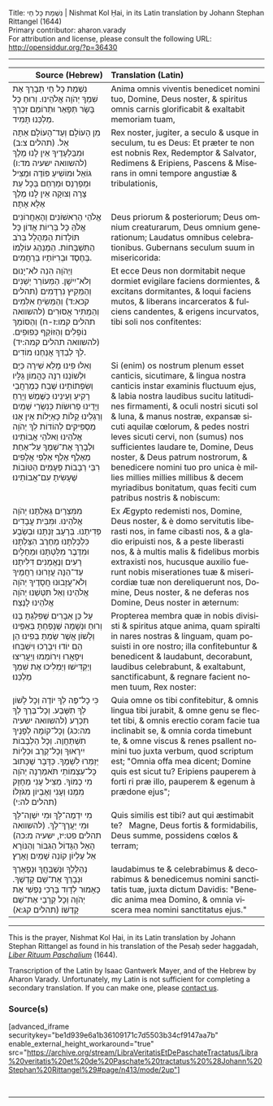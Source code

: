 <html>
<head></head>
<body>
Title: נִשְׁמַת כָּל חַי | Nishmat Kol Ḥai, in its Latin translation by Johann Stephan Rittangel (1644)<br />
Primary contributor: aharon.varady<br />
For attribution and license, please consult the following URL: <a href="http://opensiddur.org/?p=36430">http://opensiddur.org/?p=36430</a>
<p />
<hr />

<table style="margin-left: auto;margin-right: auto;" class="draggable">
<thead><tr><th id="x" style="text-align: right;">Source (Hebrew)</th><th style="text-align: left;">Translation (Latin)</th></tr></thead>
<tbody>
<tr><td style="vertical-align:top;">
<div class="liturgy"><span lang="he">
נִשְׁמַת כָּל חַי
תְּבָרֵךְ אֶת שִׁמְךָ יְהֹוָה אֱלֹהֵינוּ.
וְרוּחַ כָּל בָּשָׂר
תְּפָאֵר וּתְרוֹמֵם זִכְרְךָ מַלְכֵּנוּ תָּמִיד.
</span></div></td>
 
<td style="vertical-align:top;">
<div class="latin"><span lang="la">
Anima omnis viventis 
benedicet nomini tuo, Domine, Deus noster, 
& spiritus omnis carnis 
glorificabit & exaltabit memoriam tuam, 
</span></div></td></tr>


<tr><td style="vertical-align:top;">
<div class="liturgy"><span lang="he">
מִן הָעוֹלָם וְעַד־הָעוֹלָם אַתָּה אֵל. <span class="citation">(תהלים צ:ב)</span>
וּמִבַּלְעָדֶיךָ אֵין לָנוּ מֶלֶךְ <span class="citation">(להשוואה ישעיה מד:ו)</span>
גּוֹאֵל וּמוֹשִׁיעַ פּוֹדֶה וּמַצִּיל
וּמְפַרְנֵס וּמְרַחֵם
בְּכָל עֵת צָרָה וְצוּקָה
אֵין לָנוּ מֶלֶךְ אֶלָּא אָתָּה׃
</span></div></td>
 
<td style="vertical-align:top;">
<div class="latin"><span lang="la">
Rex noster, jugiter, a seculo & usque in seculum, tu es Deus: 
Et præter te non est nobnis Rex, 
Redemptor & Salvator, Redimens & Eripiens, 
Pascens & Miserans 
in omni tempore angustiæ & tribulationis, 
</span></div></td></tr>


<tr><td style="vertical-align:top;">
<div class="liturgy"><span lang="he">
אֱלֹהֵי הָרִאשׁוֹנִים וְהָאַחֲרוֹנִים
אֱלֹהַּ כָּל בְּרִיוֹת
אֲדוֹן כָּל תּוֹלָדוֹת
הַמְּהֻלָל בְּרֹב הַתִּשְׁבָּחוֹת.
הַמְנַהֵג עוֹלָמוֹ בְּחֶסֶד
וּבְרִיּוֹתָיו בְּרַחֲמִים.
</span></div></td>
 
<td style="vertical-align:top;">
<div class="latin"><span lang="la">
Deus priorum & posteriorum; 
Deus omnium creaturarum, 
Deus omnium generationum; 
Laudatus omnibus celebrationibus. 
Gubernans seculum suum in misericorida: 
</span></div></td></tr>


<tr><td style="vertical-align:top;">
<div class="liturgy"><span lang="he">
וַיְהֹוָה הִנֵה לֹא־יָנוּם וְלֹא־יִישָׁן.
הַמְּעוֹרֵר יְשֵׁנִים וְהַמֵּקִיץ נִרְדָּמִים <span class="citation">(תהלים קכא:ד)</span> 
וְהַמֵּשִׂיחַ אִלְּמִים
וְהַמַּתִּיר אֲסוּרִים <span class="citation">(להשוואה תהלים קמו:ז-ח)</span>
וְהַסּוֹמֵךְ נוֹפְלִים
וְהַזּוֹקֵף כְּפוּפִים. <span class="citation">(להשוואה תהלים קמה:יד)</span>
לְךָ לְבַדְּךָ אֲנַחְנוּ מוֹדִים.
</span></div></td>
 
<td style="vertical-align:top;">
<div class="latin"><span lang="la">
Et ecce Deus non dormitabit neque dormiet 
evigilare faciens dormientes, & excitans dormitantes, 
& loqui faciens mutos, 
& liberans incarceratos 
& fulciens candentes, 
& erigens incurvatos, 
tibi soli nos confitentes: 
</span></div></td></tr>


<tr><td style="vertical-align:top;">
<div class="liturgy"><span lang="he">
וְאִלּוּ פִינוּ מָלֵא שִׁירָה כַּיָּם
וּלְשׁוֹנֵנוּ רִנָּה כַּהֲמוֹן גַּלָּיו
וְשִׂפְתוֹתֵינוּ שֶׁבַח כְּמֶרְחֲבֵי רָקִיעַ
וְעֵינֵינוּ כַּשֶּׁמֶשׁ וְיָרֵחַ
וְיָדֵינוּ פְרוּשׂוֹת כְּנִשְׂרֵי שָׁמַיִם
וְרַגְלֵינוּ קַלּוֹת כָּאַיָּלוֹת׃
אֵין אָנוּ מַסְפִּיקִים לְהוֹדוֹת לְךָ
יְהֹוָה אֱלֹהֵינוּ וֵאלֹהֵי אֲבוֹתֵינוּ
וּלְבָרֵךְ אֶת־שְׁמֶךָ עַל־אַחַת
מֵאֶלֶף אֶלֶף אַלְפֵי אֲלָפִים
רִבֵּי רְבָבוֹת 
פְּעָמִים הַטּוֹבוֹת 
שֶׁעָשִׂיתָ עִם־אֲבוֹתֵינוּ׃
</span></div></td>
 
<td style="vertical-align:top;">
<div class="latin"><span lang="la">
Si (enim) os nostrum plenum esset canticis, sicutimare, 
& lingua nostra canticis instar examinis fluctuum ejus, 
& labia nostra laudibus sucitu latitudines firmamenti, 
& oculi nostri sicuti sol & luna, 
& manus nostræ, expansæ sicuti aquilæ cœlorum, 
& pedes nostri leves sicuti cervi, 
non (sumus) nos sufficientes laudare te, 
Domine, Deus noster, & Deus patrum nostrorum, 
& benedicere nomini tuo pro unica 
è millies millies millies millibus 
& decem myriadibus bonitatum, 
quas feciti cum patribus 
nostris & nobiscum: 
</span></div></td></tr>


<tr><td style="vertical-align:top;">
<div class="liturgy"><span lang="he">
מִמִּצְרַיִם גְּאַלְתָּנוּ יְהֹוָה אֱלֹהֵינוּ.
וּמִּבֵּית עֲבָדִים פְּדִיתָנוּ.
בְּרָעָב זַנְתָּנוּ
וּבְשָׂבָע כִּלְכַּלְתָּנוּ
מֵחֶרֶב הִצַּלְתָּנוּ
וּמִדֶּבֶר מִלַּטְתָּנוּ
וּמֵחָלָיִם רָעִים וְנֶאֱמָנִים דִּלִּיתָנוּ׃
עַד־הֵנָּה עֲזָרוּנוּ רַחֲמֶיךָ
וְלֹא־עֲזָבוּנוּ חֲסָדֶיךָ יְהֹוָה אֱלֹהֵינוּ
וְאַל תִּטְּשֵׁנוּ יְהֹוָה אֱלֹהֵינוּ לָנֶצַח׃
</span></div></td>
 
<td style="vertical-align:top;">
<div class="latin"><span lang="la">
Ex Ægypto redemisti nos, Domine, Deus noster, 
& è domo servitutis liberasti nos, 
in fame cibasti nos, 
& a gladio eripuisti nos, 
& a peste liberasti nos, 
& à multis malis 
& fidelibus morbis extraxisti nos, 
hucusque auxilio fuerunt nobis miserationes tuæ 
& misericordiæ tuæ non dereliquerunt nos, Domine, Deus noster, 
& ne deferas nos Domine, Deus noster in æternum:
</span></div></td></tr>


<tr><td style="vertical-align:top;">
<div class="liturgy"><span lang="he">
עַל כֵּן אֵבָרִים שֶׁפִּלַּגְתָּ בָּנוּ
וְרוּחַ וּנְשָׁמָה שֶׁנָּפַחְתָּ בְּאַפֵּינוּ
וְלָשׁוֹן אֲשֶׁר שַׂמְתָּ בְּפִינוּ׃
הֵן הֵם יוֹדוּ וִיבָרְכוּ
וִישַׁבְּחוּ וִיפָאֲרוּ וִירוֹמְמוּ 
וְיַעֲרִיצוּ וְיַקְדִּישׁוּ
וְיַמְלִיכוּ אֶת שִׁמְךָ מַלְכֵּנוּ׃
</span></div></td>
 
<td style="vertical-align:top;">
<div class="latin"><span lang="la">
Propterea membra quæ in nobis divisisti 
& spiritus atque anima, quam spiralti in nares nostras 
& linguam, quam posuisti in ore nostro; 
illa confitebuntur & benedicent 
& laudabunt, decorabunt, laudibus celebrabunt, 
& exaltabunt, sanctificabunt, 
& regnare facient nomen tuum, Rex noster: 
</span></div></td></tr>


<tr><td style="vertical-align:top;">
<div class="liturgy"><span lang="he">
כִּי כָל־פֶּה לְךָ יוֹדֶה
וְכָל לָשׁוֹן לְךָ תִשָּׁבַע.
וְכָל־בֶּרֶךְ לְךָ תִכְרַע <span class="citation">(להשוואה ישעיה מה:כג)</span>
וְכָל־קוֹמָה לְפָנֶיךָ תִשְׁתַּחֲוֶה.
וְכָל הַלְבָבוֹת יִירָאוּךָ
וְכָל־קֶרֶב וּכְלָיוֹת יְזַמְּרוּ לִשְׁמֶךָ.
כַּדָּבָר שֶׁכָּתוּב כָּל־עַצְמוֹתַי תֹּאמַרְנָה
יְהֹוָה מִי כָמוֹךָ.
מַצִּיל עָנִי מֵחָזָק מִמֶּנוּ
וְעָנִי וְאֶבְיוֹן מִגֹּזְלוֹ׃ <span class="citation">(תהלים לה:י)</span>
</span></div></td>
 
<td style="vertical-align:top;">
<div class="latin"><span lang="la">
Quia omne os tibi confitebitur, 
& omnis lingua tibi jurabit, 
& omne genu se flectet tibi, 
& omnis erectio coram facie tua inclinabit se, 
& omnia corda timebunt te, 
& omne viscus & renes psallent nomini tuo juxta verbum, 
quod scriptum est; "Omnia offa mea dicent; 
Domine quis est sicut tu? 
Eripiens pauperem à forti ri præ illo, 
pauperem & egenum à prædone ejus"; 
</span></div></td></tr>


<tr><td style="vertical-align:top;">
<div class="liturgy"><span lang="he">
מִי יִדְמֶה־לָּךְ
וּמִי יִשְׁוֶה־לָּךְ
וּמִי יַעֲרָךְ־לָךְ. <span class="citation">(להשוואה תהלים פט:יז, ישעיה מ:כה)</span >
הָאֵל הַגָּדוֹל הַגִּבּוֹר וְהַנּוֹרָא
אֵל עֶלְיוֹן קוֹנֵה שָׁמַיִם וָאָרֶץ׃
</span></div></td>
 
<td style="vertical-align:top;">
<div class="latin"><span lang="la">
Quis similis est tibi? 
aut qui æstimabit te? 
&nbsp;
Magne, Deus fortis & formidabilis, 
Deus summe, possidens cœlos & terram; 
</span></div></td></tr>


<tr><td style="vertical-align:top;">
<div class="liturgy"><span lang="he">
נְהַלֶּלְךָ וּנְשַׁבֵּחֲךָ וּנְפָאֶרְךָ 
וּנְבָרֵךְ אֶת־שֵׁם קָדְשֶׁךָ.
כָּאָמוּר לְדָוִד
בָּרְכִי נַפְשִׁי אֶת יְהֹוָה
וְכָל קְרָבַי אֶת־שֵׁם קָדְשׁוֹ׃ <span class="citation">(תהלים קג:א)</span>
</span></div></td>
 
<td style="vertical-align:top;">
<div class="latin"><span lang="la">
laudabimus te & celebrabimus & decorabimus 
& benedicemus nomini sanctitatis tuæ, 
juxta dictum Davidis: 
"Benedic anima mea Domino, 
& omnia viscera mea nomini sanctitatus ejus."
</div></td></tr>
</tbody></table>

<hr />

This is the prayer, Nishmat Kol Ḥai, in its Latin translation by Johann Stephan Rittangel as found in his translation of the Pesaḥ seder haggadah, <em><a href="/?p=19649">Liber Rituum Paschalium</a></em> (1644). 

Transcription of the Latin by Isaac Gantwerk Mayer, and of the Hebrew by Aharon Varady. Unfortunately, my Latin is not sufficient for completing a secondary translation. If you can make one, please <a href="/contact/">contact us</a>.


<h3>Source(s)</h3>

[advanced_iframe securitykey="be1d939e6a1b36109171c7d5503b34cf9147aa7b" enable_external_height_workaround="true" src="https://archive.org/stream/LibraVeritatisEtDePaschateTractatus/Libra%20veritatis%20et%20de%20Paschate%20tractatus%20%28Johann%20Stephan%20Rittangel%29#page/n413/mode/2up"]

&nbsp;

<hr />

&nbsp;
</body>
</html>